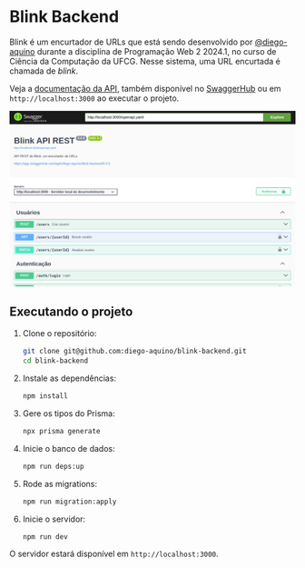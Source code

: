 # Blink Backend

Blink é um encurtador de URLs que está sendo desenvolvido por [@diego-aquino](https://github.com/diego-aquino) durante a
disciplina de Programação Web 2 2024.1, no curso de Ciência da Computação da UFCG. Nesse sistema, uma URL encurtada é
chamada de _blink_.

Veja a [documentação da API](./docs/spec/openapi.yaml), também disponível no
[SwaggerHub](https://app.swaggerhub.com/apis/diego-aquino/blink-backend/0.0.0) ou em `http://localhost:3000` ao executar
o projeto.

![Swagger UI](docs/images/swagger.png)

## Executando o projeto

1. Clone o repositório:

   ```bash
   git clone git@github.com:diego-aquino/blink-backend.git
   cd blink-backend
   ```

2. Instale as dependências:

   ```bash
   npm install
   ```

3. Gere os tipos do Prisma:

   ```bash
   npx prisma generate
   ```

4. Inicie o banco de dados:

   ```bash
   npm run deps:up
   ```

5. Rode as migrations:

   ```bash
   npm run migration:apply
   ```

6. Inicie o servidor:

   ```bash
   npm run dev
   ```

O servidor estará disponível em `http://localhost:3000`.
